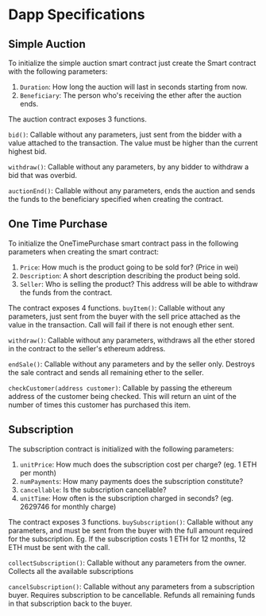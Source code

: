 # Dapp Specifications

## Simple Auction
To initialize the simple auction smart contract just create the Smart contract with the following parameters:
1. `Duration`: How long the auction will last in seconds starting from now.
2. `Beneficiary`: The person who's receiving the ether after the auction ends.

The auction contract exposes 3 functions.

`bid()`: Callable without any parameters, just sent from the bidder with a value attached to the transaction.
The value must be higher than the current highest bid.

`withdraw()`: Callable without any parameters, by any bidder to withdraw a bid that was overbid.

`auctionEnd()`: Callable without any parameters, ends the auction and sends the funds to the beneficiary specified when creating the contract.

## One Time Purchase
To initialize the OneTimePurchase smart contract pass in the following parameters when creating the smart contract:
1. `Price`: How much is the product going to be sold for? (Price in wei)
2. `Description`: A short description describing the product being sold.
3. `Seller`: Who is selling the product? This address will be able to withdraw the funds from the contract.

The contract exposes 4 functions.
`buyItem()`: Callable without any parameters, just sent from the buyer with the sell price attached as the value in the transaction.
Call will fail if there is not enough ether sent.

`withdraw()`: Callable without any parameters, withdraws all the ether stored in the contract to the seller's ethereum address.

`endSale()`: Callable without any parameters and by the seller only. Destroys the sale contract and sends all remaining ether to the seller.

`checkCustomer(address customer)`: Callable by passing the ethereum address of the customer being checked. This will return an uint of the number of times
this customer has purchased this item.

## Subscription
The subscription contract is initialized with the following parameters:
1. `unitPrice`: How much does the subscription cost per charge? (eg. 1 ETH per month)
2. `numPayments`: How many payments does the subscription constitute?
3. `cancellable`: Is the subscription cancellable?
4. `unitTime`: How often is the subscription charged in seconds? (eg. 2629746 for monthly charge)

The contract exposes 3 functions.
`buySubscription()`: Callable without any parameters, and must be sent from the buyer with the full amount required for the subscription.
Eg. If the subscription costs 1 ETH for 12 months, 12 ETH must be sent with the call.

`collectSubscription()`: Callable without any parameters from the owner. Collects all the available subscriptions

`cancelSubscription()`: Callable without any parameters from a subscription buyer. Requires subscription to be cancellable. Refunds all remaining 
funds in that subscription back to the buyer.
